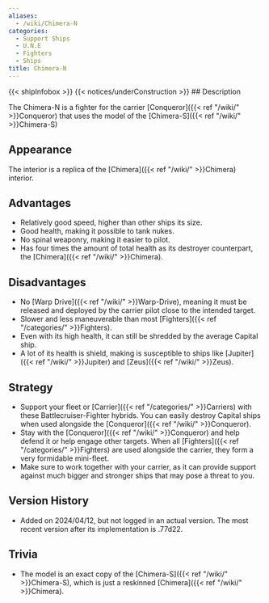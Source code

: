 ```yaml
---
aliases:
  - /wiki/Chimera-N
categories:
  - Support Ships
  - U.N.E
  - Fighters
  - Ships
title: Chimera-N
---
```


{{< shipInfobox >}} {{< notices/underConstruction >}} ## Description

The Chimera-N is a fighter for the carrier [Conqueror]({{< ref "/wiki/" >}}Conqueror) that uses the model of the [Chimera-S]({{< ref "/wiki/" >}}Chimera-S)

## Appearance

The interior is a replica of the [Chimera]({{< ref "/wiki/" >}}Chimera) interior.

## Advantages

- Relatively good speed, higher than other ships its size.
- Good health, making it possible to tank nukes.
- No spinal weaponry, making it easier to pilot.
- Has four times the amount of total health as its destroyer counterpart, the [Chimera]({{< ref "/wiki/" >}}Chimera).

## Disadvantages

- No [Warp Drive]({{< ref "/wiki/" >}}Warp-Drive), meaning it must be released and deployed by the carrier pilot close to the intended target.
- Slower and less maneuverable than most [Fighters]({{< ref "/categories/" >}}Fighters).
- Even with its high health, it can still be shredded by the average Capital ship.
- A lot of its health is shield, making is susceptible to ships like [Jupiter]({{< ref "/wiki/" >}}Jupiter) and [Zeus]({{< ref "/wiki/" >}}Zeus).

## Strategy

- Support your fleet or [Carrier]({{< ref "/categories/" >}}Carriers) with these Battlecruiser-Fighter hybrids. You can easily destroy Capital ships when used alongside the [Conqueror]({{< ref "/wiki/" >}}Conqueror).
- Stay with the [Conqueror]({{< ref "/wiki/" >}}Conqueror) and help defend it or help engage other targets. When all [Fighters]({{< ref "/categories/" >}}Fighters) are used alongside the carrier, they form a very formidable mini-fleet.  
- Make sure to work together with your carrier, as it can provide support against much bigger and stronger ships that may pose a threat to you.

## Version History

- Added on 2024/04/12, but not logged in an actual version. The most recent version after its implementation is .77d22.

## Trivia

- The model is an exact copy of the [Chimera-S]({{< ref "/wiki/" >}}Chimera-S), which is just a reskinned [Chimera]({{< ref "/wiki/" >}}Chimera).
